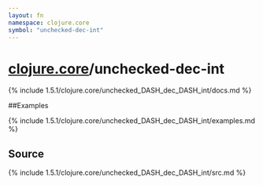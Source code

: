```yaml
---
layout: fn
namespace: clojure.core
symbol: "unchecked-dec-int"
---
```


# [clojure.core](../)/unchecked-dec-int

{% include 1.5.1/clojure.core/unchecked_DASH_dec_DASH_int/docs.md %}

##Examples

{% include 1.5.1/clojure.core/unchecked_DASH_dec_DASH_int/examples.md %}
## Source
{% include 1.5.1/clojure.core/unchecked_DASH_dec_DASH_int/src.md %}

